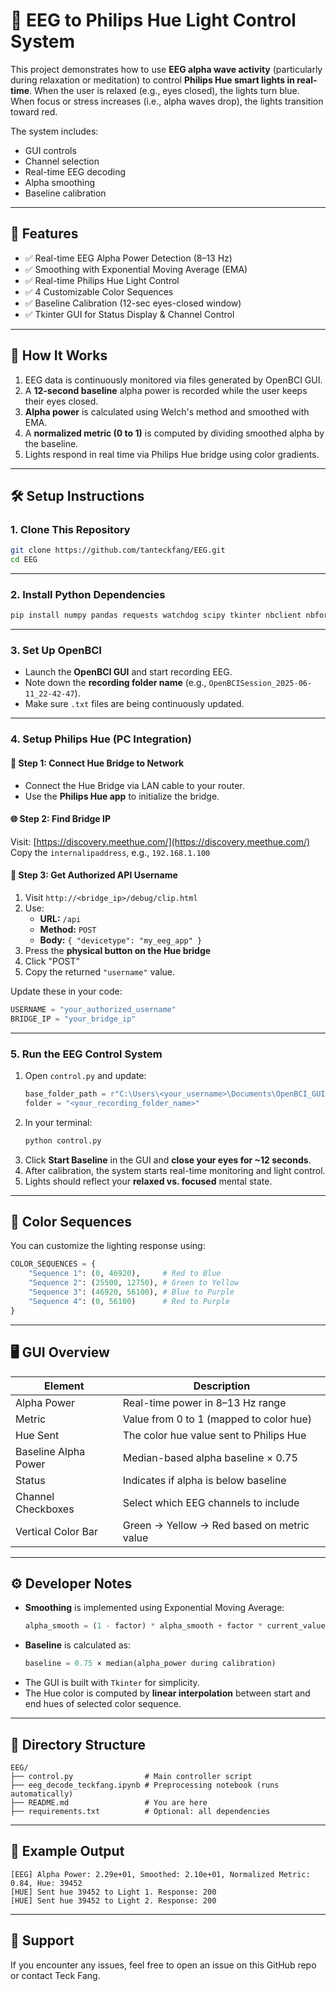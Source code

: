 # 🧠 EEG to Philips Hue Light Control System

This project demonstrates how to use **EEG alpha wave activity** (particularly during relaxation or meditation) to control **Philips Hue smart lights in real-time**. When the user is relaxed (e.g., eyes closed), the lights turn blue. When focus or stress increases (i.e., alpha waves drop), the lights transition toward red.

The system includes:
- GUI controls
- Channel selection
- Real-time EEG decoding
- Alpha smoothing
- Baseline calibration

---

## 🌟 Features

- ✅ Real-time EEG Alpha Power Detection (8–13 Hz)
- ✅ Smoothing with Exponential Moving Average (EMA)
- ✅ Real-time Philips Hue Light Control
- ✅ 4 Customizable Color Sequences
- ✅ Baseline Calibration (12-sec eyes-closed window)
- ✅ Tkinter GUI for Status Display & Channel Control

---

## 🧠 How It Works

1. EEG data is continuously monitored via files generated by OpenBCI GUI.
2. A **12-second baseline** alpha power is recorded while the user keeps their eyes closed.
3. **Alpha power** is calculated using Welch's method and smoothed with EMA.
4. A **normalized metric (0 to 1)** is computed by dividing smoothed alpha by the baseline.
5. Lights respond in real time via Philips Hue bridge using color gradients.

---

## 🛠 Setup Instructions

### 1. Clone This Repository

```bash
git clone https://github.com/tanteckfang/EEG.git
cd EEG
```

---

### 2. Install Python Dependencies

```bash
pip install numpy pandas requests watchdog scipy tkinter nbclient nbformat nest_asyncio tensorflow
```

---

### 3. Set Up OpenBCI

- Launch the **OpenBCI GUI** and start recording EEG.
- Note down the **recording folder name** (e.g., `OpenBCISession_2025-06-11_22-42-47`).
- Make sure `.txt` files are being continuously updated.

---

### 4. Setup Philips Hue (PC Integration)

#### 🔌 Step 1: Connect Hue Bridge to Network

- Connect the Hue Bridge via LAN cable to your router.
- Use the **Philips Hue app** to initialize the bridge.

#### 🌐 Step 2: Find Bridge IP

Visit: [https://discovery.meethue.com/](https://discovery.meethue.com/)  
Copy the `internalipaddress`, e.g., `192.168.1.100`

#### 🔐 Step 3: Get Authorized API Username

1. Visit `http://<bridge_ip>/debug/clip.html`
2. Use:
   - **URL:** `/api`
   - **Method:** `POST`
   - **Body:** `{ "devicetype": "my_eeg_app" }`
3. Press the **physical button on the Hue bridge**
4. Click "POST"
5. Copy the returned `"username"` value.

Update these in your code:
```python
USERNAME = "your_authorized_username"
BRIDGE_IP = "your_bridge_ip"
```

---

### 5. Run the EEG Control System

1. Open `control.py` and update:
   ```python
   base_folder_path = r"C:\Users\<your_username>\Documents\OpenBCI_GUI\Recordings"
   folder = "<your_recording_folder_name>"
   ```
2. In your terminal:
   ```bash
   python control.py
   ```
3. Click **Start Baseline** in the GUI and **close your eyes for ~12 seconds**.
4. After calibration, the system starts real-time monitoring and light control.
5. Lights should reflect your **relaxed vs. focused** mental state.

---

## 🌈 Color Sequences

You can customize the lighting response using:
```python
COLOR_SEQUENCES = {
    "Sequence 1": (0, 46920),     # Red to Blue
    "Sequence 2": (25500, 12750), # Green to Yellow
    "Sequence 3": (46920, 56100), # Blue to Purple
    "Sequence 4": (0, 56100)      # Red to Purple
}
```

---

## 🖥 GUI Overview

| Element                | Description                                  |
|------------------------|----------------------------------------------|
| Alpha Power            | Real-time power in 8–13 Hz range             |
| Metric                 | Value from 0 to 1 (mapped to color hue)      |
| Hue Sent               | The color hue value sent to Philips Hue      |
| Baseline Alpha Power   | Median-based alpha baseline × 0.75           |
| Status                 | Indicates if alpha is below baseline         |
| Channel Checkboxes     | Select which EEG channels to include         |
| Vertical Color Bar     | Green → Yellow → Red based on metric value   |

---

## ⚙ Developer Notes

- **Smoothing** is implemented using Exponential Moving Average:
  ```python
  alpha_smooth = (1 - factor) * alpha_smooth + factor * current_value
  ```
- **Baseline** is calculated as:
  ```python
  baseline = 0.75 × median(alpha_power during calibration)
  ```
- The GUI is built with `Tkinter` for simplicity.
- The Hue color is computed by **linear interpolation** between start and end hues of selected color sequence.

---

## 📁 Directory Structure

```
EEG/
├── control.py                # Main controller script
├── eeg_decode_teckfang.ipynb # Preprocessing notebook (runs automatically)
├── README.md                 # You are here
├── requirements.txt          # Optional: all dependencies
```

---

## 🧪 Example Output

```
[EEG] Alpha Power: 2.29e+01, Smoothed: 2.10e+01, Normalized Metric: 0.84, Hue: 39452
[HUE] Sent hue 39452 to Light 1. Response: 200
[HUE] Sent hue 39452 to Light 2. Response: 200
```

---

## 🙋 Support

If you encounter any issues, feel free to open an issue on this GitHub repo or contact Teck Fang.
